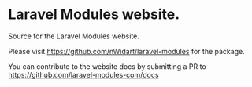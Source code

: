 # Laravel Modules website.

Source for the Laravel Modules website.

Please visit https://github.com/nWidart/laravel-modules for the package.

You can contribute to the website docs by submitting a PR to https://github.com/laravel-modules-com/docs